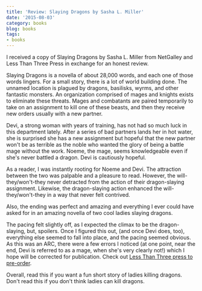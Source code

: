```yaml
---
title: 'Review: Slaying Dragons by Sasha L. Miller'
date: '2015-08-03'
category: books
blog: books
tags:
- books
---
```


I received a copy of Slaying Dragons by Sasha L. Miller from NetGalley and Less Than Three Press in exchange for an honest review.

Slaying Dragons is a novella of about 28,000 words, and each one of those words lingers. For a small story, there is a lot of world building done. The unnamed location is plagued by dragons, basilisks, wyrms, and other fantastic monsters. An organization comprised of mages and knights exists to eliminate these threats. Mages and combatants are paired temporarily to take on an assignment to kill one of these beasts, and then they receive new orders usually with a new partner. 

Devi, a strong woman with years of training, has not had so much luck in this department lately. After a series of bad partners lands her in hot water, she is surprised she has a new assignment but hopeful that the new partner won't be as terrible as the noble who wanted the glory of being a battle mage without the work. Noeme, the mage, seems knowledgeable even if she's never battled a dragon. Devi is cautiously hopeful.

As a reader, I was instantly rooting for Noeme and Devi. The attraction between the two was palpable and a pleasure to read. However, the will-they/won't-they never detracted from the action of their dragon-slaying assignment. Likewise, the dragon-slaying action enhanced the will-they/won't-they in a way that never felt contrived.

Also, the ending was perfect and amazing and everything I ever could have asked for in an amazing novella of two cool ladies slaying dragons.

The pacing felt slightly off, as I expected the climax to be the dragon-slaying, but, spoilers. Once I figured this out, (and once Devi does, too), everything else seemed to fall into place, and the pacing seemed obvious. As this was an ARC, there were a few errors I noticed (at one point, near the end, Devi is referred to as a mage, when she's very  clearly not!) which I hope will be corrected for publication. Check out <a href="http://www.lessthanthreepress.com/books/index.php?main_page=product_bookx_info&cPath=92&products_id=954" target="_blank">Less Than Three press to pre-order</a>.

Overall, read this if you want a fun short story of ladies killing dragons. Don't read this if you don't think ladies can kill dragons.
